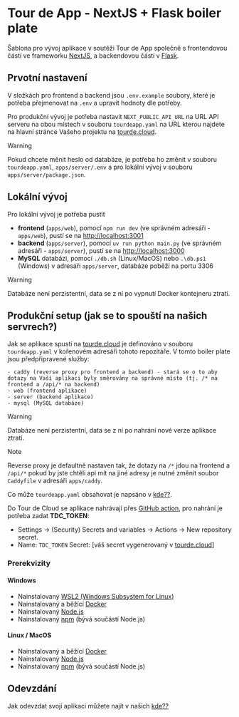 # Tour de App - NextJS + Flask boiler plate

Šablona pro vývoj aplikace v soutěži Tour de App společně s frontendovou částí ve frameworku [NextJS](https://nextjs.org/), a backendovou částí v [Flask](https://flask.palletsprojects.com/).

## Prvotní nastavení

V složkách pro frontend a backend jsou `.env.example` soubory, které je potřeba přejmenovat na `.env` a upravit hodnoty dle potřeby.

Pro produkční vývoj je potřeba nastavit `NEXT_PUBLIC_API_URL` na URL API serveru na obou místech v souboru `tourdeapp.yaml` na URL kterou najdete na hlavní stránce Vašeho projektu na [tourde.cloud](https://tourde.cloud/).

> [!WARNING]
> Pokud chcete měnit heslo od databáze, je potřeba ho změnit v souboru `tourdeapp.yaml`, `apps/server/.env` a pro lokální vývoj v souboru `apps/server/package.json`.

## Lokální vývoj

Pro lokální vývoj je potřeba pustit
- **frontend** (`apps/web`), pomocí `npm run dev` (ve správném adresáři - `apps/web`), pustí se na [http://localhost:3001](http://localhost:3001)
- **backend** (`apps/server`), pomocí `uv run python main.py` (ve správném adresáři - `apps/server`), pustí se na [http://localhost:3000](http://localhost:3000)
- **MySQL** databázi, pomocí `./db.sh` (Linux/MacOS) nebo `.\db.ps1` (Windows) v adresáři `apps/server`, databáze poběží na portu 3306

> [!WARNING]
> Databáze není perzistentní, data se z ní po vypnutí Docker kontejneru ztratí.

## Produkční setup (jak se to spouští na našich servrech?)

Jak se aplikace spustí na [tourde.cloud](https://tourde.cloud/) je definováno v souboru `tourdeapp.yaml` v kořenovém adresáři tohoto repozitáře. V tomto boiler plate jsou předpřipravené služby:
```
- caddy (reverse proxy pro frontend a backend) - stará se o to aby dotazy na Vaší aplikaci byly směrovány na správné místo (tj. /* na frontend a /api/* na backend)
- web (frontend aplikace)
- server (backend aplikace)
- mysql (MySQL databáze)
```

> [!WARNING]
> Databáze není perzistentní, data se z ní po nahrání nové verze aplikace ztratí.

> [!NOTE]
> Reverse proxy je defaultně nastaven tak, že dotazy na `/*` jdou na frontend a `/api/*` pokud by jste chtěli api mít na jiné adresy je nutné změnit soubor `Caddyfile` v adresáři `apps/caddy`.

Co může `tourdeapp.yaml` obsahovat je napsáno v [kde??]().

Do Tour de Cloud se aplikace nahrávají přes [GitHub action](https://github.com/Student-Cyber-Games/upload-app?tab=readme-ov-file), pro nahrání je potřeba zadat **TDC_TOKEN**:
- Settings -> (Security) Secrets and variables -> Actions -> New repository secret.
- Name: `TDC_TOKEN` Secret: [váš secret vygenerovaný v [tourde.cloud](https://tourde.cloud/)]


### Prerekvizity

#### Windows

- Nainstalovaný [WSL2 (Windows Subsystem for Linux)](https://learn.microsoft.com/en-us/windows/wsl/install)
- Nainstalovaný a běžící [Docker](https://www.docker.com/)
- Nainstalovaný [Node.js](https://nodejs.org/en/download/)
- Nainstalovaný [npm](https://www.npmjs.com/get-npm) (bývá součástí Node.js)

#### Linux / MacOS

- Nainstalovaný a běžící [Docker](https://www.docker.com/)
- Nainstalovaný [Node.js](https://nodejs.org/en/download/)
- Nainstalovaný [npm](https://www.npmjs.com/get-npm) (bývá součástí Node.js)

## Odevzdání

Jak odevzdat svojí aplikaci můžete najít v našich [kde??]()

